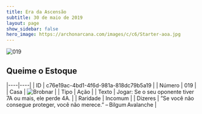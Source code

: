 ```yaml
---
title: Era da Ascensão
subtitle: 30 de maio de 2019
layout: page
show_sidebar: false
hero_image: https://archonarcana.com/images/c/c6/Starter-aoa.jpg
---
```


![019](https://cdn.keyforgegame.com/media/card_front/pt/435_019_42J9R9MF5VJ7_pt.png)

## Queime o Estoque

|----|----|
| ID | c76e19ac-4bd1-4f6d-981a-818dc79b5a19 |
| Número | 019 |
| Casa | ![Brobnar](https://archonarcana.com/images/thumb/e/e0/Brobnar.png/22px-Brobnar.png "Brobnar") |
| Tipo | Ação |
| Texto | Jogar: Se o seu oponente tiver 7A ou mais, ele perde 4A. |
| Raridade | Incomum |
| Dizeres | ”Se você não consegue proteger, você não merece.”  – Bilgum Avalanche |
